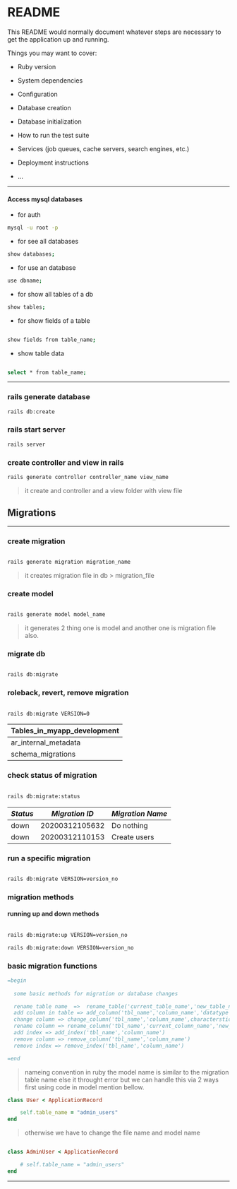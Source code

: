 # README

This README would normally document whatever steps are necessary to get the
application up and running.

Things you may want to cover:

* Ruby version

* System dependencies

* Configuration

* Database creation

* Database initialization

* How to run the test suite

* Services (job queues, cache servers, search engines, etc.)

* Deployment instructions

* ...
----------------------------
#### Access mysql databases

* for auth
```bash
mysql -u root -p 

```
* for see all databases
```bash
show databases;
```

* for use an database
```bash
use dbname;
```
* for show all tables of a db
```bash
show tables;
```

* for show fields of a table
```bash

show fields from table_name;

```

* show table data

```bash

select * from table_name;
```
----------------------------

### rails generate database 

```bash
rails db:create
```

### rails start server

```bash
rails server
```


### create controller and view in rails

```bash
rails generate controller controller_name view_name
```
> it create and controller and a view folder with view file 

## Migrations
---
### create migration 

```bash

rails generate migration migration_name

```
> it creates migration file in db > migration_file


### create model 
```bash

rails generate model model_name

```
> it generates 2 thing one is model and another one is migration file also.

### migrate db 
```bash

rails db:migrate

```

### roleback, revert, remove migration

```bash

rails db:migrate VERSION=0
```

| Tables_in_myapp_development |
|-----------------------------|
| ar_internal_metadata        |
| schema_migrations           |



### check status of migration
```bash

rails db:migrate:status

```
| *Status* |  *Migration ID*  |  *Migration Name*
|--------|----------------|------------------------
|  down  | 20200312105632 | Do nothing
|  down  | 20200312110153 | Create users

### run a specific migration

```bash

rails db:migrate VERSION=version_no

```

### migration methods

#### running up and down methods
```bash

rails db:migrate:up VERSION=version_no

rails db:migrate:down VERSION=version_no

```

### basic migration functions

```rb
=begin
  
  some basic methods for migration or database changes

  rename table name  =>  rename_table('current_table_name','new_table_name')
  add column in table => add_column('tbl_name','column_name','datatype','limit','default'.... etc ,':after => column_name')
  change column => change_column('tbl_name','column_name',characterstic.......)
  rename column => rename_column('tbl_name','current_column_name','new_column_name')
  add index => add_index('tbl_name','column_name')
  remove column => remove_column('tbl_name','column_name')
  remove index => remove_index('tbl_name','column_name') 

=end


```
> nameing convention in ruby the model name is similar to the migration table name else it throught error but we can handle this via 2 ways first using code in model mention bellow.

```rb
class User < ApplicationRecord

    self.table_name = "admin_users"
end

```
> otherwise we have to change the file name and model name

```rb

class AdminUser < ApplicationRecord

    # self.table_name = "admin_users"
end

```

---


